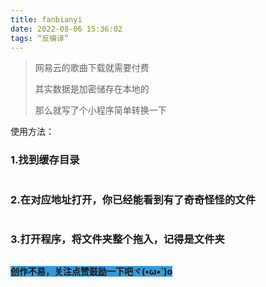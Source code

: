 ```yaml
---
title: fanbianyi
date: 2022-08-06 15:36:02
tags: “反编译”
---
```


<blockquote>
<p>网易云的歌曲下载就需要付费</p>
<p>其实数据是加密储存在本地的</p>
<p>那么就写了个小程序简单转换一下</p>
</blockquote>
<p>使用方法：</p>
<h3>1.找到缓存目录</h3>
<p><img class="medium-zoom-image" src="https://s1.ax1x.com/2022/08/06/vuKz9K.png" alt="" loading="lazy" /></p>
<h3 id="1634993975735"> 2.在对应地址打开，你已经能看到有了奇奇怪怪的文件</h3>
<p><img class="medium-zoom-image" src="https://s1.ax1x.com/2022/08/06/vuKvh6.png" alt="" loading="lazy" /></p>
<h3 id="1634994030682"> 3.打开程序，将文件夹整个拖入，<strong>记得是文件夹</strong></h3>
<p><strong><img class="medium-zoom-image" src="https://s1.ax1x.com/2022/08/06/vuMS1O.png" alt="" loading="lazy" /></strong></p>
<p><strong><span style="background-color: #3598db;">创作不易，关注点赞鼓励一下吧ヾ(•ω•`)o</span></strong></p>
